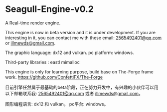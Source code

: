 # Seagull-Engine-v0.2

A Real-time render engine.

This engine is now in beta version and it is under development. If you are interesting in it, you can contact me with these email: 2565492401@qq.com or illmewds@gmail.com.

The graphic language: dx12 and vulkan. pc platform: windows.

Third-party libraries :
	eastl
	mimalloc

This engine is only for learning purpose, build base on 
The-Forge frame work.
https://github.com/ConfettiFX/The-Forge

目前引擎任然属于最基础的beta阶段，正在努力开发中，有兴趣的小伙伴可以用以下邮箱联系我: 2565492401@qq.com 或者 illmewds@gmail.com。

图形编程语言: dx12 和 vulkan。 pc平台: windows。